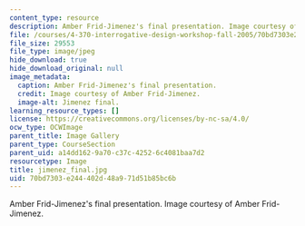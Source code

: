 ```yaml
---
content_type: resource
description: Amber Frid-Jimenez's final presentation. Image courtesy of Amber Frid-Jimenez.
file: /courses/4-370-interrogative-design-workshop-fall-2005/70bd7303e244402d48a971d51b85bc6b_jimenez_final.jpg
file_size: 29553
file_type: image/jpeg
hide_download: true
hide_download_original: null
image_metadata:
  caption: Amber Frid-Jimenez's final presentation.
  credit: Image courtesy of Amber Frid-Jimenez.
  image-alt: Jimenez final.
learning_resource_types: []
license: https://creativecommons.org/licenses/by-nc-sa/4.0/
ocw_type: OCWImage
parent_title: Image Gallery
parent_type: CourseSection
parent_uid: a14dd162-9a70-c37c-4252-6c4081baa7d2
resourcetype: Image
title: jimenez_final.jpg
uid: 70bd7303-e244-402d-48a9-71d51b85bc6b
---
```

Amber Frid-Jimenez's final presentation. Image courtesy of Amber Frid-Jimenez.